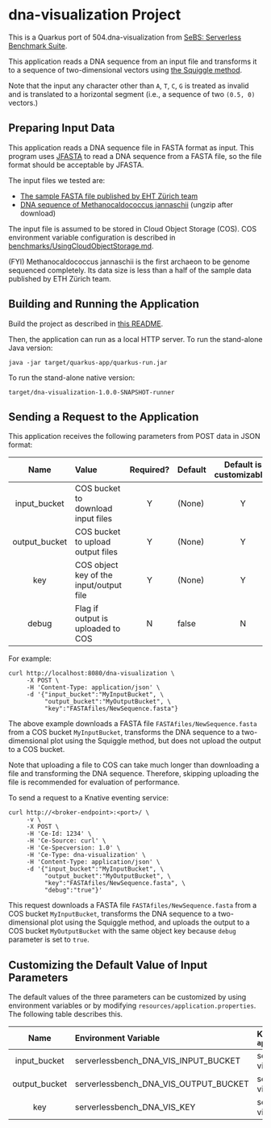 # dna-visualization Project

This is a Quarkus port of 504.dna-visualization from
[SeBS: Serverless Benchmark Suite](https://github.com/spcl/serverless-benchmarks).

This application reads a DNA sequence from an input file and transforms it to a sequence of
two-dimensional vectors using
[the Squiggle method](https://squiggle.readthedocs.io/en/latest/methods.html).

Note that the input any character other than `A`, `T`, `C`, `G` is treated as invalid and is
translated to a horizontal segment (i.e., a sequence of two `(0.5, 0)` vectors.)


## Preparing Input Data

This application reads a DNA sequence file in FASTA format as input.
This program uses [JFASTA](http://jfasta.sourceforge.net/) to read a DNA sequence from
a FASTA file, so the file format should be acceptable by JFASTA.

The input files we tested are:
* [The sample FASTA file published by EHT Z&uuml;rich team](https://github.com/spcl/serverless-benchmarks-data/blob/6a17a460f289e166abb47ea6298fb939e80e8beb/500.scientific/504.dna-visualisation/bacillus_subtilis.fasta)
* [DNA sequence of Methanocaldococcus jannaschii](https://ftp.ncbi.nlm.nih.gov/genomes/all/GCA/000/091/665/GCA_000091665.1_ASM9166v1/GCA_000091665.1_ASM9166v1_genomic.fna.gz)
  (ungzip after download)

The input file is assumed to be stored in Cloud Object Storage (COS).
COS environment variable configuration is described in
[benchmarks/UsingCloudObjectStorage.md](../UsingCloudObjectStorage.md).

(FYI) Methanocaldococcus jannaschii is the first archaeon to be genome sequenced completely.
Its data size is less than a half of the sample data published by ETH Z&uuml;rich team.

## Building and Running the Application

Build the project as described in [this README](../../README.md).

Then, the application can run as a local HTTP server.
To run the stand-alone Java version:
```shell
java -jar target/quarkus-app/quarkus-run.jar
```
To run the stand-alone native version:
```shell
target/dna-visualization-1.0.0-SNAPSHOT-runner
```


## Sending a Request to the Application

This application receives the following parameters from POST data in JSON format:

|     Name      | Value                                   | Required? | Default | Default is customizable? |
|:-------------:|:----------------------------------------|:---------:|:--------|:------------------------:|
| input_bucket  | COS bucket to download input files      |     Y     | (None)  |            Y             |
| output_bucket | COS bucket to upload output files       |     Y     | (None)  |            Y             |
|      key      | COS object key of the input/output file |     Y     | (None)  |            Y             |
|     debug     | Flag if output is uploaded to COS       |     N     | false   |            N             |

For example:
```shell
curl http://localhost:8080/dna-visualization \
     -X POST \
     -H 'Content-Type: application/json' \
     -d '{"input_bucket":"MyInputBucket", \
          "output_bucket":"MyOutputBucket", \
          "key":"FASTAfiles/NewSequence.fasta"}
```
The above example downloads a FASTA file `FASTAfiles/NewSequence.fasta` from a COS bucket `MyInputBucket`,
transforms the DNA sequence to a two-dimensional plot using the Squiggle method, but
does not upload the output to a COS bucket.

Note that uploading a file to COS can take much longer than downloading a file and
transforming the DNA sequence. Therefore, skipping uploading the file is recommended for
evaluation of performance.

To send a request to a Knative eventing service:
```shell
curl http://<broker-endpoint>:<port>/ \
     -v \
     -X POST \
     -H 'Ce-Id: 1234' \
     -H 'Ce-Source: curl' \
     -H 'Ce-Specversion: 1.0' \
     -H 'Ce-Type: dna-visualization' \
     -H 'Content-Type: application/json' \
     -d '{"input_bucket":"MyInputBucket", \
          "output_bucket":"MyOutputBucket", \
          "key":"FASTAfiles/NewSequence.fasta", \
          "debug":"true"}'
```
This request downloads a FASTA file `FASTAfiles/NewSequence.fasta` from a COS bucket
`MyInputBucket`, transforms the DNA sequence to a two-dimensional plot using the Squiggle method,
and uploads the output to a COS bucket `MyOutputBucket` with the same object key because
`debug` parameter is set to `true`.

## Customizing the Default Value of Input Parameters

The default values of the three parameters can be customized by using environment variables
or by modifying `resources/application.properties`.  The following table describes this.

|     Name      | Environment Variable               | Key in `application.properties`    |
|:-------------:|:-----------------------------------|:-----------------------------------|
| input_bucket  | serverlessbench_DNA_VIS_INPUT_BUCKET  | serverlessbench.dna-vis.input_bucket  |
| output_bucket | serverlessbench_DNA_VIS_OUTPUT_BUCKET | serverlessbench.dna-vis.output_bucket |
|      key      | serverlessbench_DNA_VIS_KEY           | serverlessbench.dna-vis.key           |
